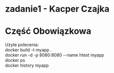 # zadanie1 - Kacper Czajka

# Część Obowiązkowa
Użyte polecenia:  
docker build -t myapp .  
docker run -d -p 8080:8080 --name htest myapp  
docker ps  
docker history myapp  
